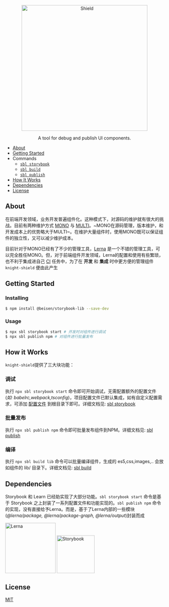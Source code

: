 
<p align="center">
  <img alt="Shield" src="http://lc-cj3ctxdw.cn-n1.lcfile.com/baf8019f3a541823d42a.png" height="400px" with="700px" />
</p>

<p align="center">
  A tool for debug and publish UI components.
</p>

* [About](#about)
* [Getting Started](#getting-started)
* Commands
  - [`sbl storybook`](./src/commands/storybook#readme)
  - [`sbl build`](./src/commands/build#readme)
  - [`sbl publish`](./src/commands/publish#readme)
* [How It Works](#how-it-works)
* [Dependencies](#dependencies)
* [License](#license)


## About

在前端开发领域，业务开发普遍组件化。这种模式下，对源码的维护就有很大的挑战。目前有两种维护方式 [MONO](https://zhuanlan.zhihu.com/p/31289463) 与 [MULTI](https://zhuanlan.zhihu.com/p/31289463)。~MONO在源码管理，版本维护，和开发成本上的优势略大于MULTI~。在维护大量组件时，使用MONO既可以保证组件的独立性，又可以减少维护成本。

目前针对于MONO已经有了不少的管理工具，[Lerna](https://github.com/lerna/lerna) 是一个不错的管理工具，可以完全胜任MONO。但，对于前端组件开发领域，Lerna的配置和使用有些繁琐，也不利于集成进自己 [CI](https://github.com/knight-org/knight-shield/blob/master/demo/jenkins-pipeline) 任务中，为了在 **开发** 和 **集成** 时中更方便的管理组件 `knight-shield` 便由此产生

## Getting Started

### Installing
```sh
$ npm install @beisen/storybook-lib --save-dev
```
### Usage
```sh
$ npx sbl storybook start # 开发时对组件进行调试
$ npx sbl publish npm # 对组件进行批量发布
```

## How it Works
`knight-shield`提供了三大块功能：

### 调试
执行 `npx sbl storybook start` 命令即可开始调试，无需配置额外的配置文件 (*如: babelrc,webpack,tsconfig*)，项目配置文件已默认集成，如有自定义配置需求，可添加 [配置文件](https://github.com/knight-org/knight-shield/blob/master/demo/custom-configs) 到根目录下即可。详细文档见: [sbl storybook]()

### 批量发布
执行 `npx sbl publish npm` 命令即可批量发布组件到NPM。详细文档见: [sbl publish]()

### 编译
执行 `npx sbl build lib` 命令可以批量编译组件，生成的 es5,css,images,.. 会放如组件的 lib/ 目录下。详细文档见: [sbl build]()

## Dependencies
Storybook 和 Learn 已经助实现了大部分功能。`sbl storybook start` 命令是基于 Storybook 之上封装了一系列配置文件和功能实现的。`sbl publish npm` 命令的实现，没有直接给予Lerna。而是，基于了Lerna内部的一些模块(*@lerna/package, @lerna/package-graph, @lerna/output*)封装而成

<p align="left">
  <img alt="Lerna" src="http://lc-cj3ctxdw.cn-n1.lcfile.com/e6180c4dca55ac0e6d24.png" height="160px" with="210px" />
  <img alt="Storybook" src="http://lc-cj3ctxdw.cn-n1.lcfile.com/6dd894cd5e025fdbff2d.png" height="120px" with="170px" />
</p>

## License

[MIT](https://github.com/storybooks/storybook/blob/master/LICENSE)

